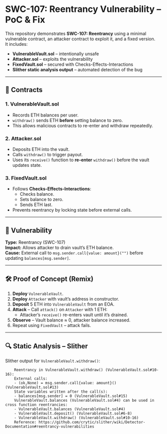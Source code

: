 # SWC-107: Reentrancy Vulnerability – PoC & Fix

This repository demonstrates **SWC-107: Reentrancy** using a minimal vulnerable contract, an attacker contract to exploit it, and a fixed version.  
It includes:
- **VulnerableVault.sol** – intentionally unsafe
- **Attacker.sol** – exploits the vulnerability
- **FixedVault.sol** – secured with Checks-Effects-Interactions
- **Slither static analysis output** – automated detection of the bug

---

## 📂 Contracts

### 1. VulnerableVault.sol
- Records ETH balances per user.
- `withdraw()` sends ETH **before** setting balance to zero.
- This allows malicious contracts to re-enter and withdraw repeatedly.

### 2. Attacker.sol
- Deposits ETH into the vault.
- Calls `withdraw()` to trigger payout.
- Uses its `receive()` function to **re-enter** `withdraw()` before the vault updates state.

### 3. FixedVault.sol
- Follows **Checks-Effects-Interactions**:
  - Checks balance.
  - Sets balance to zero.
  - Sends ETH last.
- Prevents reentrancy by locking state before external calls.

---

## 🚨 Vulnerability

**Type:** Reentrancy (SWC-107)  
**Impact:** Allows attacker to drain vault’s ETH balance.  
**Cause:** External call to `msg.sender.call{value: amount}("")` before updating `balances[msg.sender]`.

---

## 🛠️ Proof of Concept (Remix)

1. **Deploy** `VulnerableVault`.
2. **Deploy** `Attacker` with vault’s address in constructor.
3. **Deposit** 5 ETH into `VulnerableVault` from an EOA.
4. **Attack** – Call `attack()` on `Attacker` with 1 ETH:
   - Attacker’s `receive()` re-enters vault until it’s drained.
5. **Observe** – Vault balance ≈ 0, attacker balance increased.
6. Repeat using `FixedVault` – attack fails.

---

## 🔍 Static Analysis – Slither

Slither output for `VulnerableVault.withdraw()`:

        Reentrancy in VulnerableVault.withdraw() (VulnerableVault.sol#10-16):
        External calls:
        - (ok,None) = msg.sender.call{value: amount}() (VulnerableVault.sol#13)
        State variables written after the call(s):
        - balances[msg.sender] = 0 (VulnerableVault.sol#15)
        VulnerableVault.balances (VulnerableVault.sol#4) can be used in cross function reentrancies:
        - VulnerableVault.balances (VulnerableVault.sol#4)
        - VulnerableVault.deposit() (VulnerableVault.sol#6-8)
        - VulnerableVault.withdraw() (VulnerableVault.sol#10-16)
        Reference: https://github.com/crytic/slither/wiki/Detector-Documentation#reentrancy-vulnerabilities
